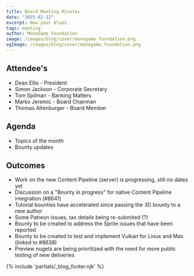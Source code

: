 ```yaml
---
title: Board Meeting Minutes
date: "2025-02-12"
excerpt: New year blues
tags: meeting
author: MonoGame Foundation
image: /images/blog/cover/monogame_foundation.png
ogImage: /images/blog/cover/monogame_foundation.png
---
```


## Attendee's

- Dean Ellis - President
- Simon Jackson - Corporate Secretary
- Tom Spilman - Banking Matters
- Marko Jeremic - Board Chairman
- Thomas Altenburger - Board Member

## Agenda

- Topics of the month
- Bounty updates

## Outcomes

- Work on the new Content Pipeline (server) is progressing, still no dates yet
- Discussion on a "Bounty in progress" for native Content Pipeline integration (#8641)
- Tutorial bounties have accelerated since passing the 3D bounty to a new author
- Some Patreon issues, tax details being re-submited (?)
- Bounty to be created to address the Sprite issues that have been reported
- Bounty to be created to test and implement Vulkan for Linux and Max (linked to #8638)
- Preview nugets are being prioritized with the need for more public testing of new deliveries

{% include 'partials/_blog_footer.njk' %}

